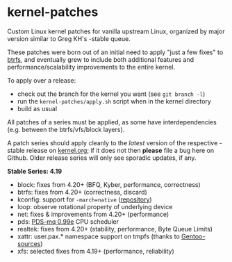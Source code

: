 kernel-patches
==============

Custom Linux kernel patches for vanilla upstream Linux, organized by major
version similar to Greg KH's -stable queue.

These patches were born out of an initial need to apply "just a few fixes"
to [btrfs](https://btrfs.wiki.kernel.org/), and eventually grew to include both
additional features and performance/scalability improvements to the entire kernel.

To apply over a release:

- check out the branch for the kernel you want (see `git branch -l`)
- run the `kernel-patches/apply.sh` script when in the kernel directory
- build as usual

All patches of a series must be applied, as some have interdependencies
(e.g. between the btrfs/vfs/block layers).

A patch series should apply cleanly to the *latest* version of the respective -stable
release on [kernel.org](https://www.kernel.org/); if it does not then **please** file
a bug here on Github. Older release series will only see sporadic updates, if any.

**Stable Series: 4.19**

- block: fixes from 4.20+ (BFQ, Kyber, performance, correctness)
- btrfs: fixes from 4.20+ (correctness, discard)
- kconfig: support for `-march=native` ([repository](https://github.com/graysky2/kernel_gcc_patch))
- loop: observe rotational property of underlying device
- net: fixes & improvements from 4.20+ (performance)
- pds: [PDS-mq 0.99e](https://cchalpha.blogspot.com/2018/11/pds-099e-release.html) CPU scheduler
- realtek: fixes from 4.20+ (stability, performance, Byte Queue Limits)
- xattr: user.pax.* namespace support on tmpfs (thanks to [Gentoo-sources](https://gitweb.gentoo.org/proj/linux-patches.git/))
- xfs: selected fixes from 4.19+ (performance, reliability)

